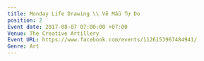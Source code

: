 ```yaml
---
title: Monday Life Drawing \\ Vẽ Mẫu Tự Do
position: 2
Event date: 2017-08-07 07:00:00 +07:00
Venue: The Creative Artillery
Event URL: https://www.facebook.com/events/1126153967484941/
Genre: Art
---
```


